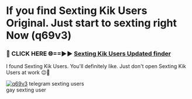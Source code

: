# If you find Sexting Kik Users Original. Just start to sexting right Now (q69v3)

<h3>🔴 CLICK HERE 🌐==►► <a href="https://tinyurl.com/mtbk5fxa" rel="nofollow">Sexting Kik Users Updated finder</a></h3>

I found Sexting Kik Users. You'll definitely like. Just don't open Sexting Kik Users at work 😉💬

[![q69v3](https://i.imgur.com/Q8WKrnY.jpeg)](https://tinyurl.com/mtbk5fxa)
telegram sexting users<br>
gay sexting user